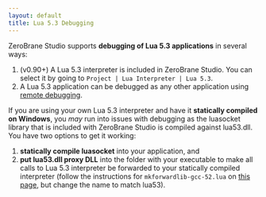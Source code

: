 ```yaml
---
layout: default
title: Lua 5.3 Debugging
---
```


ZeroBrane Studio supports **debugging of Lua 5.3 applications** in several ways:

1. (v0.90+) A Lua 5.3 interpreter is included in ZeroBrane Studio. You can select it by going to `Project | Lua Interpreter | Lua 5.3`.
2. A Lua 5.3 application can be debugged as any other application using [remote debugging](doc-remote-debugging).

If you are using your own Lua 5.3 interpreter and have it **statically compiled on Windows**, you *may* run into issues with debugging as the luasocket library that is included with ZeroBrane Studio is compiled against lua53.dll.
You have two options to get it working:

1. **statically compile luasocket** into your application, and
2. **put lua53.dll proxy DLL** into the folder with your executable to make all calls to Lua 5.3 interpreter be forwarded to your statically compiled interpreter (follow the instructions for `mkforwardlib-gcc-52.lua` on [this page](http://lua-users.org/wiki/LuaProxyDllThree), but change the name to match lua53).
